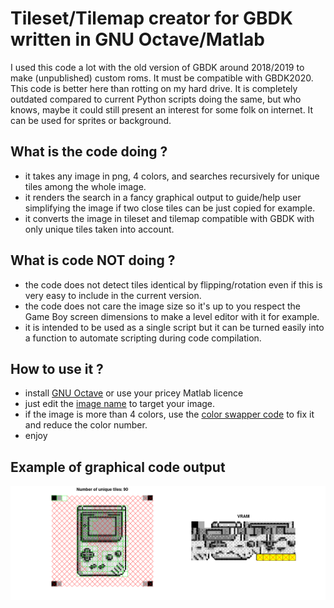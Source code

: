 # Tileset/Tilemap creator for GBDK written in GNU Octave/Matlab

I used this code a lot with the old version of GBDK around 2018/2019 to make (unpublished) custom roms. It must be compatible with GBDK2020. This code is better here than rotting on my hard drive. It is completely outdated compared to current Python scripts doing the same, but who knows, maybe it could still present an interest for some folk on internet. It can be used for sprites or background.

## What is the code doing ?
- it takes any image in png, 4 colors, and searches recursively for unique tiles among the whole image.
- it renders the search in a fancy graphical output to guide/help user simplifying the image if two close tiles can be just copied for example.
- it converts the image in tileset and tilemap compatible with GBDK with only unique tiles taken into account.

## What is code NOT doing ?
- the code does not detect tiles identical by flipping/rotation even if this is very easy to include in the current version.
- the code does not care the image size so it's up to you respect the Game Boy screen dimensions to make a level editor with it for example.
- it is intended to be used as a single script but it can be turned easily into a function to automate scripting during code compilation.

## How to use it ?
- install [GNU Octave](https://octave.org/) or use your pricey Matlab licence
- just edit the [image name](https://github.com/Raphael-Boichot/GNU-Octave-tileset-tilemap-creator-for-GBDK/blob/ca894bc3ff5463393935c4b1e606610a5f718c7b/Tile_creator_GBDK.m#L4) to target your image.
- if the image is more than 4 colors, use the [color swapper code](/Color_swapper.m) to fix it and reduce the color number.
- enjoy

## Example of graphical code output
![](/Output.png)
